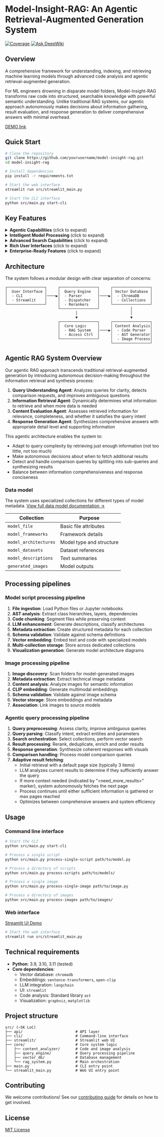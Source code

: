 # Model-Insight-RAG: An Agentic Retrieval-Augmented Generation System

[![Coverage](https://sonarcloud.io/api/project_badges/measure?project=ynyeh0221_model-insight-rag&metric=coverage)](https://sonarcloud.io/summary/new_code?id=ynyeh0221_model-insight-rag)
[![Ask DeepWiki](https://deepwiki.com/badge.svg)](https://deepwiki.com/ynyeh0221/model-insight-rag)

## Overview

A comprehensive framework for understanding, indexing, and retrieving machine learning models through advanced code analysis and agentic retrieval-augmented generation.

For ML engineers drowning in disparate model folders, Model-Insight-RAG transforms raw code into structured, searchable knowledge with powerful semantic understanding. Unlike traditional RAG systems, our agentic approach autonomously makes decisions about information gathering, result evaluation, and response generation to deliver comprehensive answers with minimal overhead.

[DEMO link](https://github.com/ynyeh0221/model-insight-rag/blob/main/DEMO.md)

## Quick Start

```bash
# Clone the repository
git clone https://github.com/yourusername/model-insight-rag.git
cd model-insight-rag

# Install dependencies
pip install -r requirements.txt

# Start the web interface
streamlit run src/streamlit_main.py

# Start the CLI interface
python src/main.py start-cli
```

## Key Features

<details>
<summary><strong>Agentic Capabilities</strong> (click to expand)</summary>

- **Autonomous Decision-Making**: System independently evaluates result quality and decides when more information is needed
- **Self-Directed Information Gathering**: Adaptively retrieves additional results based on analysis of current information
- **Goal-Oriented Behavior**: Pursues comprehensive answers by continuously evaluating if user queries are fully addressed
- **Multi-Step Planning**: Orchestrates complex workflows from query understanding to response synthesis
- **Tool Utilization**: Strategically employs specialized components as tools to accomplish different aspects of information retrieval and processing
</details>

<details>
<summary><strong>Intelligent Model Processing</strong> (click to expand)</summary>

- **AST-Powered Analysis**: Parses Python code using Abstract Syntax Tree analysis to extract model components, layers, and architecture details
- **LLM-Enhanced Metadata Extraction**: Combines static analysis with LLM capabilities to identify frameworks, architectures, datasets, and training configurations
- **Multi-Collection Vector Database**: Separates model metadata into specialized collections with appropriate embedding spaces
- **Auto-Generated Model Visualizations**: Creates component diagrams showing model architecture and layer connections
</details>

<details>
<summary><strong>Advanced Search Capabilities</strong> (click to expand)</summary>

- **Multi-Stage Query Processing**:
  - Query clarity checking and improvement
  - Comparison query detection and splitting
  - Named entity recognition for technical ML concepts
  - Multi-vector search across specialized collections
  - Contextual reranking of search results
- **Cross-Modal Search**: Find models by text query or image similarity
- **Semantic Understanding**: Understands technical concepts in ML code (e.g., "transformer with self-attention")
- **Adaptive Results Pagination**: The system intelligently determines if more results are needed:
  - Analyzes if current results are sufficient to answer the query
  - LLM determines if additional results would provide better context by detecting the "<need_more_results>" marker
  - Optimizes resource usage by only fetching additional pages when necessary
  - Dynamically adjusts based on similarity distance between records in current results
  - Balances between comprehensive answers and system efficiency with configurable page sizes
</details>

<details>
<summary><strong>Rich User Interfaces</strong> (click to expand)</summary>

- **Interactive CLI**: Command-line interface for model queries and administration
- **Streamlit Web UI**: User-friendly interface for exploring models and visualizing results
- **Automated Notebook Generation**: Convert model code to executable notebooks
</details>

<details>
<summary><strong>Enterprise-Ready Features</strong> (click to expand)</summary>

- **Fine-Grained Access Control**: User and group-level permissions for model access
- **Performance Optimization**: Smart reranking and distance normalization
- **Batch Processing**: Efficiently process entire model repositories
- **Multi-Modal Support**: Handle both model code and generated images
</details>

## Architecture

The system follows a modular design with clear separation of concerns:

```
┌─────────────────┐     ┌─────────────────┐     ┌─────────────────┐
│  User Interface │     │  Query Engine   │     │ Vector Database │
│  - CLI          │────▶│  - Parser       │────▶│  - ChromaDB     │
│  - Streamlit    │     │  - Dispatcher   │     │  - Collections  │
└─────────────────┘     │  - Rerankers    │     └─────────────────┘
                        └─────────────────┘              │
                                │                        │
                                ▼                        ▼
                        ┌─────────────────┐     ┌─────────────────┐
                        │  Core Logic     │     │ Content Analysis│
                        │  - RAG System   │────▶│  - Code Parser  │
                        │  - Access Ctrl  │     │  - AST Generator│
                        └─────────────────┘     │  - Image Process│
                                                └─────────────────┘
```

## Agentic RAG System Overview

Our agentic RAG approach transcends traditional retrieval-augmented generation by introducing autonomous decision-making throughout the information retrieval and synthesis process:

1. **Query Understanding Agent**: Analyzes queries for clarity, detects comparison requests, and improves ambiguous questions
2. **Information Retrieval Agent**: Dynamically determines what information to retrieve and when more data is needed
3. **Content Evaluation Agent**: Assesses retrieved information for relevance, completeness, and whether it satisfies the query intent
4. **Response Generation Agent**: Synthesizes comprehensive answers with appropriate detail level and supporting information

This agentic architecture enables the system to:
- Adapt to query complexity by retrieving just enough information (not too little, not too much)
- Make autonomous decisions about when to fetch additional results
- Detect and handle comparison queries by splitting into sub-queries and synthesizing results
- Balance between information comprehensiveness and response conciseness

### Data model

The system uses specialized collections for different types of model metadata.
[View full data model documentation →](docs/data_model.md)

| Collection | Purpose |
|------------|---------|
| `model_file` | Basic file attributes |
| `model_frameworks` | Framework details |
| `model_architectures` | Model type and structure |
| `model_datasets` | Dataset references |
| `model_descriptions` | Text summaries |
| `generated_images` | Model outputs |

## Processing pipelines

### Model script processing pipeline

1. **File ingestion**: Load Python files or Jupyter notebooks 
2. **AST analysis**: Extract class hierarchies, layers, dependencies
3. **Code chunking**: Segment files while preserving context
4. **LLM enhancement**: Generate descriptions, classify architectures
5. **Metadata extraction**: Create structured metadata for each collection
6. **Schema validation**: Validate against schema definitions
7. **Vector embedding**: Embed text and code with specialized models
8. **Multi-collection storage**: Store across dedicated collections
9. **Visualization generation**: Generate model architecture diagrams

### Image processing pipeline

1. **Image discovery**: Scan folders for model-generated images
2. **Metadata extraction**: Extract technical image metadata
3. **Content analysis**: Analyze images for semantic information
4. **CLIP embedding**: Generate multimodal embeddings
5. **Schema validation**: Validate against image schema
6. **Vector storage**: Store embeddings and metadata
7. **Association**: Link images to source models

### Agentic query processing pipeline

1. **Query preprocessing**: Assess clarity, improve ambiguous queries
2. **Query parsing**: Classify intent, extract entities and parameters
3. **Search orchestration**: Select collections, perform vector search
4. **Result processing**: Rerank, deduplicate, enrich and order results
5. **Response generation**: Synthesize coherent responses with visuals
6. **Comparison handling**: Process model comparison queries
7. **Adaptive result fetching**: 
   - Initial retrieval with a default page size (typically 3 items)
   - LLM analyzes current results to determine if they sufficiently answer the query
   - If more context needed (indicated by "<need_more_results>" marker), system autonomously fetches the next page
   - Process continues until either sufficient information is gathered or max pages reached
   - Optimizes between comprehensive answers and system efficiency

## Usage

### Command line interface

```bash
# Start the CLI
python src/main.py start-cli

# Process a single script
python src/main.py process-single-script path/to/model.py

# Process a directory of scripts
python src/main.py process-scripts path/to/models/

# Process a single image
python src/main.py process-single-image path/to/image.py

# Process a directory of images
python src/main.py process-images path/to/images/
```

### Web interface

[Streamlit UI Demo](https://github.com/ynyeh0221/model-insight-rag/blob/main/demo/screenshot/Model%20Insight%20RAG%20System%20Demo.pdf)

```bash
# Start the web interface
streamlit run src/streamlit_main.py
```

## Technical requirements

- **Python**: 3.9, 3.10, 3.11 (tested)
- **Core dependencies**:
  - Vector database: `chromadb`
  - Embeddings: `sentence-transformers`, `open-clip`
  - LLM integration: `langchain`
  - UI: `streamlit`
  - Code analysis: Standard library `ast`
  - Visualization: `graphviz`, `matplotlib`

## Project structure

```
src/ (~5K LoC)
├── api/                        # API layer
├── cli/                        # Command-line interface
├── streamlit/                  # Streamlit web UI 
├── core/                       # Core system logic
│   ├── content_analyzer/       # Code and image analysis
│   ├── query_engine/           # Query processing pipeline
│   ├── vector_db/              # Database management
│   └── rag_system.py           # Main orchestration
├── main.py                     # CLI entry point
└── streamlit_main.py           # Web UI entry point
```

## Contributing

We welcome contributions! See our [contributing guide](docs/CONTRIBUTING.md) for details on how to get involved.

## License

[MIT License](https://github.com/ynyeh0221/model-insight-rag/blob/main/LICENSE)
